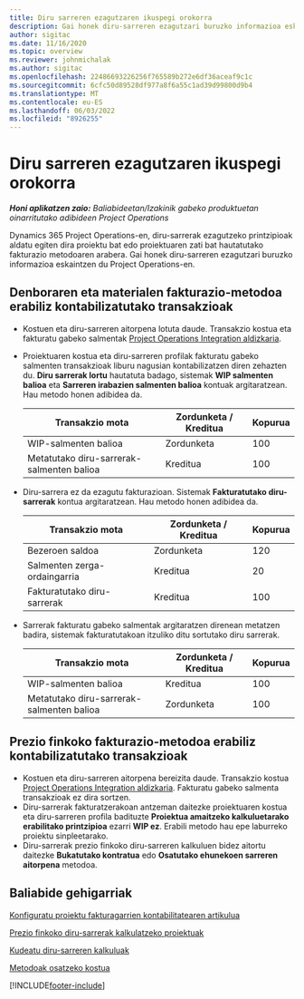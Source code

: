 ```yaml
---
title: Diru sarreren ezagutzaren ikuspegi orokorra
description: Gai honek diru-sarreren ezagutzari buruzko informazioa eskaintzen du Project Operations-en.
author: sigitac
ms.date: 11/16/2020
ms.topic: overview
ms.reviewer: johnmichalak
ms.author: sigitac
ms.openlocfilehash: 22486693226256f765589b272e6df36aceaf9c1c
ms.sourcegitcommit: 6cfc50d89528df977a8f6a55c1ad39d99800d9b4
ms.translationtype: MT
ms.contentlocale: eu-ES
ms.lasthandoff: 06/03/2022
ms.locfileid: "8926255"
---
```

# <a name="revenue-recognition-overview"></a>Diru sarreren ezagutzaren ikuspegi orokorra

_**Honi aplikatzen zaio:** Baliabideetan/Izakinik gabeko produktuetan oinarritutako adibideen Project Operations_

Dynamics 365 Project Operations-en, diru-sarrerak ezagutzeko printzipioak aldatu egiten dira proiektu bat edo proiektuaren zati bat hautatutako fakturazio metodoaren arabera. Gai honek diru-sarreren ezagutzari buruzko informazioa eskaintzen du Project Operations-en.

## <a name="transactions-accounted-using-time-and-material-billing-method"></a>Denboraren eta materialen fakturazio-metodoa erabiliz kontabilizatutako transakzioak

- Kostuen eta diru-sarreren aitorpena lotuta daude. Transakzio kostua eta fakturatu gabeko salmentak [Project Operations Integration aldizkaria](../project-accounting/project-operations-integration-journal.md).
- Proiektuaren kostua eta diru-sarreren profilak fakturatu gabeko salmenten transakzioak liburu nagusian kontabilizatzen diren zehazten du. **Diru sarrerak lortu** hautatuta badago, sistemak **WIP salmenten balioa** eta **Sarreren irabazien salmenten balioa** kontuak argitaratzean. Hau metodo honen adibidea da.  

  | Transakzio mota | Zordunketa / Kreditua | Kopurua |
  | --- | --- | --- |
  | WIP-salmenten balioa | Zordunketa | 100 |
  | Metatutako diru-sarrerak-salmenten balioa | Kreditua | 100 |

- Diru-sarrera ez da ezagutu fakturazioan. Sistemak **Fakturatutako diru-sarrerak** kontua argitaratzean. Hau metodo honen adibidea da.  

  | Transakzio mota | Zordunketa / Kreditua | Kopurua |
  | --- | --- | --- |
  | Bezeroen saldoa | Zordunketa | 120 |
  | Salmenten zerga-ordaingarria | Kreditua | 20 |
  | Fakturatutako diru-sarrerak | Kreditua | 100 |

- Sarrerak fakturatu gabeko salmentak argitaratzen direnean metatzen badira, sistemak fakturatutakoan itzuliko ditu sortutako diru sarrerak.

  | Transakzio mota | Zordunketa / Kreditua | Kopurua |
  | --- | --- | --- |
  | WIP-salmenten balioa | Kreditua | 100 |
  | Metatutako diru-sarrerak-salmenten balioa | Zordunketa | 100 |

## <a name="transactions-accounted-using-the-fixed-price-billing-method"></a>Prezio finkoko fakturazio-metodoa erabiliz kontabilizatutako transakzioak

- Kostuen eta diru-sarreren aitorpena bereizita daude. Transakzio kostua [Project Operations Integration aldizkaria](../project-accounting/project-operations-integration-journal.md). Fakturatu gabeko salmenta transakzioak ez dira sortzen.
- Diru-sarrerak fakturatzerakoan antzeman daitezke proiektuaren kostua eta diru-sarreren profila badituzte **Proiektua amaitzeko kalkuluetarako erabilitako printzipioa** ezarri **WIP ez**. Erabili metodo hau epe laburreko proiektu sinpleetarako.
- Diru-sarrerak prezio finkoko diru-sarreren kalkuluen bidez aitortu daitezke **Bukatutako kontratua** edo **Osatutako ehunekoen sarreren aitorpena** metodoa.

## <a name="additional-resources"></a>Baliabide gehigarriak
[Konfiguratu proiektu fakturagarrien kontabilitatearen artikulua](../project-accounting/configure-accounting-billable-projects.md)

[Prezio finkoko diru-sarrerak kalkulatzeko proiektuak](rev-rec-percentage-completion-method.md)

[Kudeatu diru-sarreren kalkuluak](rev-rec-completed-contract-method.md)

[Metodoak osatzeko kostua](cost-complete-methods.md)


[!INCLUDE[footer-include](../includes/footer-banner.md)]
